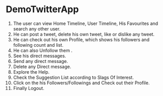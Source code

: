 # DemoTwitterApp
1. The user can view Home Timeline, User Timeline, His Favourites and search any other user.
2. He can post a tweet, delete his own tweet, like or dislike any tweet.
3. He can check out his own Profile, which shows his followers and following count and list.
4. He can also Unfollow them .
5. See his direct messages.
6. Send any direct message.
7. Delete any Direct message.
8. Explore the Help.
9. Check the Suggestion List according to Slags Of Interest.
10. Click on the his Followers/Followings and Check out their Profile.
11. Finally Logout.
